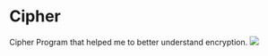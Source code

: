 # Cipher
Cipher Program that helped me to better understand encryption.
![](http://i.imgur.com/OUkLi.gif)
